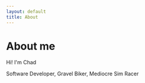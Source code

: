 ```yaml
---
layout: default
title: About
---
```


<div class="post">
	<h1 class="pageTitle">About me</h1>
	<p class="intro">Hi! I'm Chad</p>
	<p>Software Developer, Gravel Biker, Mediocre Sim Racer</p>
</div>
